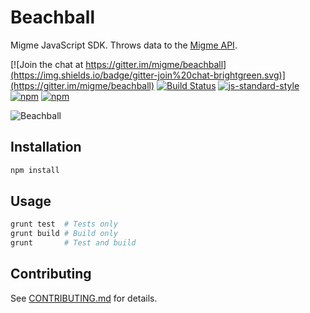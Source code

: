 # Beachball

Migme JavaScript SDK. Throws data to the [Migme API](http://docs.migme.apiary.io/).

[![Join the chat at https://gitter.im/migme/beachball](https://img.shields.io/badge/gitter-join%20chat-brightgreen.svg)](https://gitter.im/migme/beachball)
[![Build Status](https://img.shields.io/codeship/5e7f47c0-bfe9-0132-39f9-7eb09717a41c.svg)](https://codeship.com/projects/73070)
[![js-standard-style](https://img.shields.io/badge/code%20style-standard-brightgreen.svg?style=flat)](https://github.com/feross/standard)
[![npm](https://img.shields.io/npm/v/migme.svg)](https://www.npmjs.com/package/migme)
[![npm](https://img.shields.io/npm/dm/migme.svg)](https://www.npmjs.com/package/migme)

![Beachball](https://cdn.rawgit.com/cbas/f7867f1d125b251d35ea/raw/413eac55f1658ce10d294aed1b5ad7e3c4c4d5aa/Beachball.svg "Beachball")

## Installation
```bash
npm install
```

## Usage
```bash
grunt test  # Tests only
grunt build # Build only
grunt       # Test and build
```

## Contributing
See [CONTRIBUTING.md](CONTRIBUTING.md) for details.
